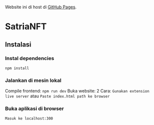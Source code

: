 Website ini di host di [GitHub Pages](https://hezekiahivandi.github.io/CROWDIT2024-WebDesign-Armageddon/).
# SatriaNFT
## Instalasi
### Instal dependencies
`
npm install
`
### Jalankan di mesin lokal
Compile frontend:
`
npm run dev
`
Buka website:
2 Cara:
`Gunakan extension live server` atau `Paste index.html path ke browser`
### Buka aplikasi di browser
`
Masuk ke localhost:300
`
